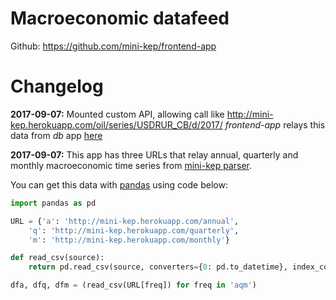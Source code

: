 Macroeconomic datafeed
======================

Github: <https://github.com/mini-kep/frontend-app>

Changelog
=========

**2017-09-07:** Mounted custom API, allowing call like <http://mini-kep.herokuapp.com/oil/series/USDRUR_CB/d/2017/>
*frontend-app* relays this data from *db* app [here](https://github.com/mini-kep/frontend-app)

**2017-09-07:** This app has three URLs that relay annual, quarterly and monthly macroeconomic time series
from [mini-kep parser](https://github.com/epogrebnyak/mini-kep).


You can get this data with [pandas](http://pandas.pydata.org/pandas-docs/stable/install.html) using code below:

```python
import pandas as pd

URL = {'a': 'http://mini-kep.herokuapp.com/annual',
    'q': 'http://mini-kep.herokuapp.com/quarterly',
    'm': 'http://mini-kep.herokuapp.com/monthly'}

def read_csv(source):
    return pd.read_csv(source, converters={0: pd.to_datetime}, index_col=0)

dfa, dfq, dfm = (read_csv(URL[freq]) for freq in 'aqm')
```

